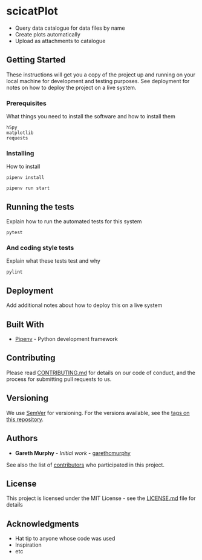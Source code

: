 # scicatPlot

* Query data catalogue for data files by name
* Create plots automatically
* Upload as attachments to catalogue



## Getting Started

These instructions will get you a copy of the project up and running on your local machine for development and testing purposes. See deployment for notes on how to deploy the project on a live system.

### Prerequisites

What things you need to install the software and how to install them

```
h5py
matplotlib
requests
```

### Installing


How to install

```
pipenv install
```


```
pipenv run start
```

## Running the tests

Explain how to run the automated tests for this system



```
pytest
```

### And coding style tests

Explain what these tests test and why

```
pylint
```

## Deployment

Add additional notes about how to deploy this on a live system

## Built With

* [Pipenv](https://github.com/pypa/pipenv) - Python development framework

## Contributing

Please read [CONTRIBUTING.md](https://gist.github.com/PurpleBooth/b24679402957c63ec426) for details on our code of conduct, and the process for submitting pull requests to us.

## Versioning

We use [SemVer](http://semver.org/) for versioning. For the versions available, see the [tags on this repository](https://github.com/your/project/tags). 

## Authors

* **Gareth Murphy** - *Initial work* - [garethcmurphy](https://github.com/garethcmurphy)

See also the list of [contributors](https://github.com/your/project/contributors) who participated in this project.

## License

This project is licensed under the MIT License - see the [LICENSE.md](LICENSE.md) file for details

## Acknowledgments

* Hat tip to anyone whose code was used
* Inspiration
* etc

